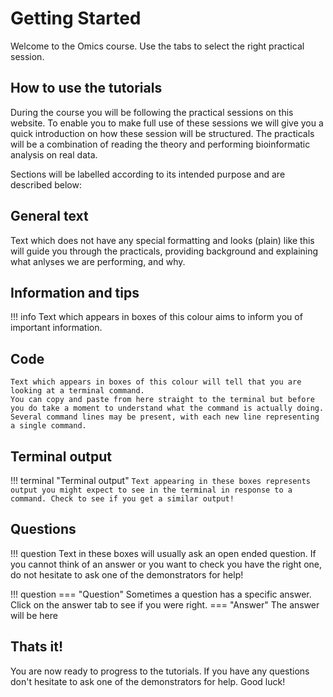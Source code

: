 # Getting Started

Welcome to the Omics course. Use the tabs to select the right practical session.

## How to use the tutorials

During the course you will be following the practical sessions on this website. To enable you to make full use of these sessions we will give you a quick introduction on how these session will be structured. The practicals will be a combination of reading the theory and performing bioinformatic analysis on real data.

Sections will be labelled according to its intended purpose and are described below:

## General text

Text which does not have any special formatting and looks (plain) like this will guide you through the practicals, providing background and explaining what anlyses we are performing, and why.

## Information and tips

!!! info
    Text which appears in boxes of this colour aims to inform you of important information. 

## Code

```
Text which appears in boxes of this colour will tell that you are looking at a terminal command.
You can copy and paste from here straight to the terminal but before you do take a moment to understand what the command is actually doing.
Several command lines may be present, with each new line representing a single command. 
```

## Terminal output

!!! terminal "Terminal output"
    ```
    Text appearing in these boxes represents output you might expect to see in the terminal in response to a command.
    Check to see if you get a similar output!
    ```

## Questions

!!! question
    Text in these boxes will usually ask an open ended question. If you cannot think of an answer or you want to check you have the right one, do not hesitate to ask one of the demonstrators for help! 

!!! question
    === "Question"
    Sometimes a question has a specific answer. Click on the answer tab to see if you were right.
    === "Answer"
    The answer will be here

## Thats it!

You are now ready to progress to the tutorials. If you have any questions don't hesitate to ask one of the demonstrators for help. Good luck! 

